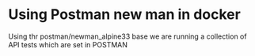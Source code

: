 # Using Postman new man in docker 
Using thr postman/newman_alpine33 base we are running a collection of API tests which are set in POSTMAN 
